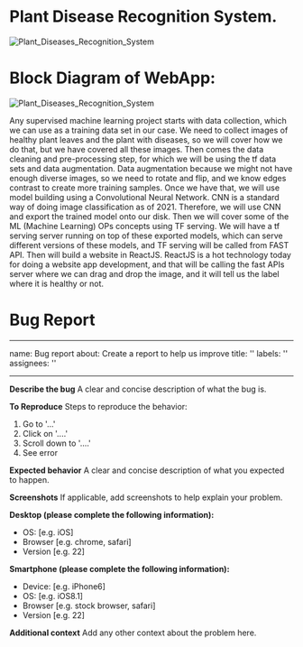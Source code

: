 # Plant Disease Recognition System.
![Plant_Diseases_Recognition_System](https://user-images.githubusercontent.com/38427430/172302053-57bb9f70-6323-44b0-8142-716af7a2304d.png)



# Block Diagram of WebApp:
![Plant_Diseases_Recognition_System](https://user-images.githubusercontent.com/38427430/172546277-11142a6d-ac64-433c-953c-bed16d0d1c3a.png)

Any supervised machine learning project starts with data collection, which we can use as a training data set in our case. We need to collect images of healthy plant leaves and the plant with diseases, so we will cover how we do that, but we have covered all these images. Then comes the data cleaning and pre-processing step, for which we will be using the tf data sets and data augmentation. Data augmentation because we might not have enough diverse images, so we need to rotate and flip, and we know edges contrast to create more training samples. Once we have that, we will use model building using a Convolutional Neural Network. CNN is a standard way of doing image classification as of 2021. Therefore, we will use CNN and export the trained model onto our disk. Then we will cover some of the ML (Machine Learning) OPs concepts using TF serving. We will have a tf serving server running on top of these exported models, which can serve different versions of these models, and TF serving will be called from FAST API. Then will build a website in ReactJS. ReactJS is a hot technology today for doing a website app development, and that will be calling the fast APIs server where we can drag and drop the image, and it will tell us the label where it is healthy or not.










# Bug Report
---
name: Bug report
about: Create a report to help us improve
title: ''
labels: ''
assignees: ''

---

**Describe the bug**
A clear and concise description of what the bug is.

**To Reproduce**
Steps to reproduce the behavior:
1. Go to '...'
2. Click on '....'
3. Scroll down to '....'
4. See error

**Expected behavior**
A clear and concise description of what you expected to happen.

**Screenshots**
If applicable, add screenshots to help explain your problem.

**Desktop (please complete the following information):**
 - OS: [e.g. iOS]
 - Browser [e.g. chrome, safari]
 - Version [e.g. 22]

**Smartphone (please complete the following information):**
 - Device: [e.g. iPhone6]
 - OS: [e.g. iOS8.1]
 - Browser [e.g. stock browser, safari]
 - Version [e.g. 22]

**Additional context**
Add any other context about the problem here.
